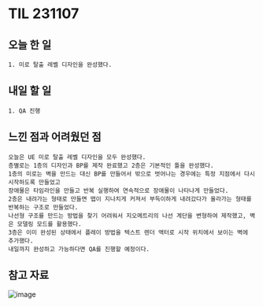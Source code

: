 TIL 231107
======


오늘 한 일
------

	1. 미로 탈출 레벨 디자인을 완성했다.




내일 할 일
------
	1. QA 진행



느낀 점과 어려웠던 점
------
```
오늘은 UE 미로 탈출 레벨 디자인을 모두 완성했다.
층별로는 1층의 디자인과 BP를 제작 완료했고 2층은 기본적인 틀을 완성했다.
1층의 미로는 벽을 만드는 대신 BP를 만들어서 밖으로 벗어나는 경우에는 특정 지점에서 다시 시작하도록 만들었고 
장애물은 타임라인을 만들고 반복 실행하여 연속적으로 장애물이 나타나게 만들었다.
2층은 내려가는 형태로 만들면 맵이 지나치게 커져서 부득이하게 내려갔다가 올라가는 형태를 반복하는 구조로 만들었다.
나선형 구조를 만드는 방법을 찾기 어려워서 지오메트리의 나선 계단을 변형하여 제작했고, 벽은 모델링 모드를 활용했다.
3층은 이미 완성된 상태에서 플레이 방법을 텍스트 렌더 액터로 시작 위치에서 보이는 벽에 추가했다.
내일까지 완성하고 가능하다면 QA를 진행할 예정이다.

```

참고 자료
------
![image](https://github.com/kotori9015/TIL/assets/143386436/0d6a6b54-520f-4405-9dba-ae74c8d3b76b)
